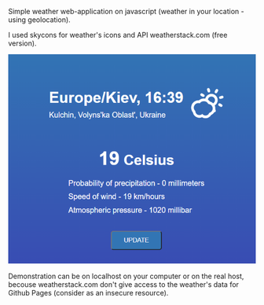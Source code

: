 Simple weather web-application on javascript (weather in your location - using geolocation).

I used skycons for weather's icons and API weatherstack.com (free version).

<img src="promo.png" alt="preview"><br>

Demonstration can be on localhost on your computer or on the real host, becouse weatherstack.com don't give access to the weather's data for Github Pages (consider as an insecure resource).
